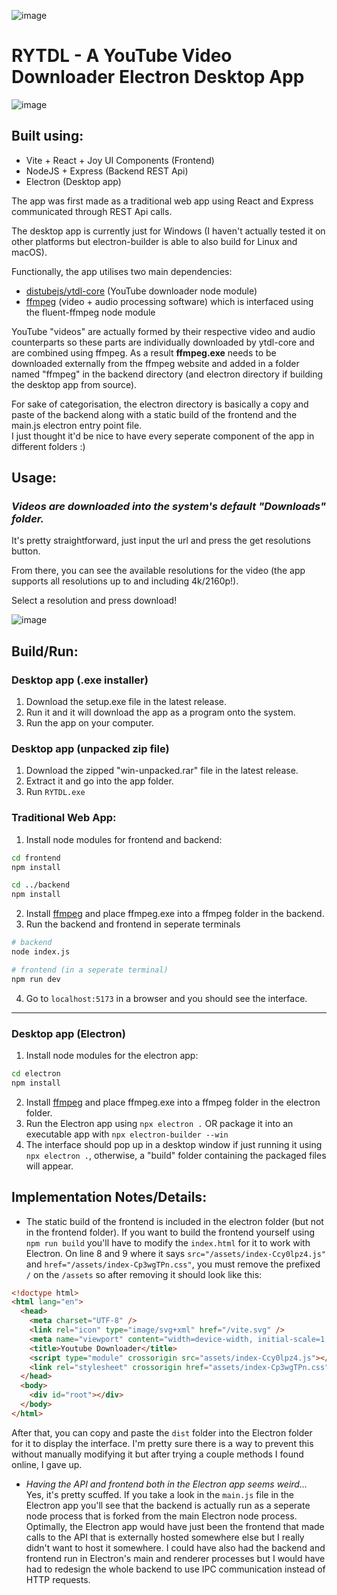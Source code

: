 ![image](https://github.com/user-attachments/assets/72bfc165-af7a-4ee8-958d-3937000ca3d6)


# RYTDL - A YouTube Video Downloader Electron Desktop App

![image](https://github.com/user-attachments/assets/27f7549d-3c22-4397-bd54-bbe4c4a7f3ff)

## Built using:
- Vite + React + Joy UI Components (Frontend)
- NodeJS + Express (Backend REST Api)
- Electron (Desktop app)

The app was first made as a traditional web app using React and Express communicated through REST Api calls.  

The desktop app is currently just for Windows (I haven't actually tested it on other platforms but electron-builder is able to also build for Linux and macOS).  

Functionally, the app utilises two main dependencies:
- [distubejs/ytdl-core](https://github.com/distubejs/ytdl-core) (YouTube downloader node module)
- [ffmpeg](https://www.ffmpeg.org/) (video + audio processing software) which is interfaced using the fluent-ffmpeg node module

YouTube "videos" are actually formed by their respective video and audio counterparts so these parts are individually downloaded by ytdl-core and are combined using ffmpeg.
As a result **ffmpeg.exe** needs to be downloaded externally from the ffmpeg website and added in a folder named "ffmpeg" in the backend directory (and electron directory if building the desktop app from source).

For sake of categorisation, the electron directory is basically a copy and paste of the backend along with a static build of the frontend and the main.js electron entry point file.   
I just thought it'd be nice to have every seperate component of the app in different folders :)

## Usage:
### **_Videos are downloaded into the system's default "Downloads" folder._**  

It's pretty straightforward, just input the url and press the get resolutions button.

From there, you can see the available resolutions for the video (the app supports all resolutions up to and including 4k/2160p!).

Select a resolution and press download!


![image](https://github.com/user-attachments/assets/1b3eced1-23ab-4ed1-9fbf-0d290d6ed9f8)


## Build/Run:

### Desktop app (.exe installer)
1. Download the setup.exe file in the latest release.
2. Run it and it will download the app as a program onto the system.
3. Run the app on your computer.

### Desktop app (unpacked zip file)
1. Download the zipped "win-unpacked.rar" file in the latest release.
2. Extract it and go into the app folder.
3. Run `RYTDL.exe`  

### Traditional Web App:
1. Install node modules for frontend and backend:
```bash
cd frontend
npm install

cd ../backend
npm install
```
2. Install [ffmpeg](https://www.ffmpeg.org/) and place ffmpeg.exe into a ffmpeg folder in the backend.
3. Run the backend and frontend in seperate terminals
```bash
# backend
node index.js

# frontend (in a seperate terminal)
npm run dev
```
4. Go to `localhost:5173` in a browser and you should see the interface.

---

### Desktop app (Electron)
1. Install node modules for the electron app:
```bash
cd electron
npm install
```
2. Install [ffmpeg](https://www.ffmpeg.org/) and place ffmpeg.exe into a ffmpeg folder in the electron folder.
3. Run the Electron app using `npx electron .` OR package it into an executable app with `npx electron-builder --win`
4. The interface should pop up in a desktop window if just running it using `npx electron .`, otherwise, a "build" folder containing the packaged files will appear.

## Implementation Notes/Details:
- The static build of the frontend is included in the electron folder (but not in the frontend folder). If you want to build the frontend yourself using `npm run build` you'll have to modify the `index.html` for it to work with Electron.
On line 8 and 9 where it says `src="/assets/index-Ccy0lpz4.js"` and `href="/assets/index-Cp3wgTPn.css"`, you must remove the prefixed `/` on the `/assets` so after removing it should look like this:
```html
<!doctype html>
<html lang="en">
  <head>
    <meta charset="UTF-8" />
    <link rel="icon" type="image/svg+xml" href="/vite.svg" />
    <meta name="viewport" content="width=device-width, initial-scale=1.0" />
    <title>Youtube Downloader</title>
    <script type="module" crossorigin src="assets/index-Ccy0lpz4.js"></script>
    <link rel="stylesheet" crossorigin href="assets/index-Cp3wgTPn.css">
  </head>
  <body>
    <div id="root"></div>
  </body>
</html>
```
After that, you can copy and paste the `dist` folder into the Electron folder for it to display the interface. I'm pretty sure there is a way to prevent this without manually modifying it but after trying a couple methods I found online, I gave up.

- _Having the API and frontend both in the Electron app seems weird..._
Yes, it's pretty scuffed. If you take a look in the `main.js` file in the Electron app you'll see that the backend is actually run as a seperate node process that is forked from the main Electron node process.
Optimally, the Electron app would have just been the frontend that made calls to the API that is externally hosted somewhere else but I really didn't want to host it somewhere.
I could have also had the backend and frontend run in Electron's main and renderer processes but I would have had to redesign the whole backend to use IPC communication instead of HTTP requests.




